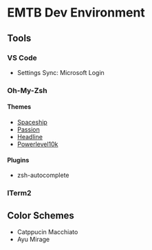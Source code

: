 # EMTB Dev Environment

## Tools

### VS Code

-   Settings Sync: Microsoft Login

### Oh-My-Zsh

#### Themes

-   [Spaceship](https://github.com/ohmyzsh/ohmyzsh/wiki/External-themes#spaceship)
-   [Passion](https://github.com/ohmyzsh/ohmyzsh/wiki/External-themes#passion)
-   [Headline](https://github.com/ohmyzsh/ohmyzsh/wiki/External-themes#headline)
-   [Powerlevel10k](https://github.com/ohmyzsh/ohmyzsh/wiki/External-themes#powerlevel10k)

#### Plugins

-   zsh-autocomplete

### ITerm2

## Color Schemes

-   Catppucin Macchiato
-   Ayu Mirage
